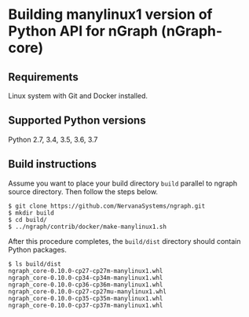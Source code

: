 # Building manylinux1 version of Python API for nGraph (nGraph-core)

## Requirements

Linux system with Git and Docker installed.

## Supported Python versions

Python 2.7, 3.4, 3.5, 3.6, 3.7

## Build instructions

Assume you want to place your build directory `build` parallel to ngraph source directory.
Then follow the steps below.

    $ git clone https://github.com/NervanaSystems/ngraph.git
    $ mkdir build
    $ cd build/
    $ ../ngraph/contrib/docker/make-manylinux1.sh

After this procedure completes, the `build/dist` directory should contain Python packages.

    $ ls build/dist
    ngraph_core-0.10.0-cp27-cp27m-manylinux1.whl
    ngraph_core-0.10.0-cp34-cp34m-manylinux1.whl
    ngraph_core-0.10.0-cp36-cp36m-manylinux1.whl
    ngraph_core-0.10.0-cp27-cp27mu-manylinux1.whl
    ngraph_core-0.10.0-cp35-cp35m-manylinux1.whl
    ngraph_core-0.10.0-cp37-cp37m-manylinux1.whl
